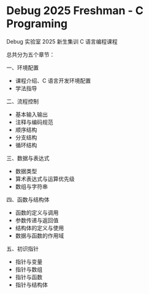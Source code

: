 # Debug 2025 Freshman - C Programing

Debug 实验室 2025 新生集训 C 语言编程课程

总共分为五个章节：

一、环境配置

- 课程介绍、C 语言开发环境配置
- 学法指导

二、流程控制

- 基本输入输出
- 注释与编码规范
- 顺序结构
- 分支结构
- 循环结构

三、数据与表达式

- 数据类型
- 算术表达式与运算优先级
- 数组与字符串

四、函数与结构体

- 函数的定义与调用
- 参数传递与返回值
- 结构体的定义与使用
- 数据与函数的作用域

五、初识指针

- 指针与变量
- 指针与数组
- 指针与函数
- 指针与结构体